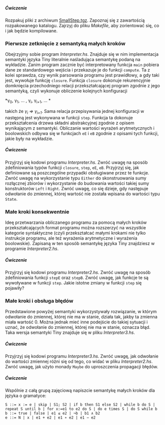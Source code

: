##### Ćwiczenie

Rozpakuj pliki z archiwum [SmallStep.tgz](https://moodle.mimuw.edu.pl/mod/resource/view.php?id=162344). Zapoznaj się z zawartością rozpakowanego katalogu. Zajrzyj do pliku *Makefile*, aby zorientować się, co i jak będzie kompilowane.

### Pierwsze zetknięcie z semantyką małych kroków

Obejrzyjmy sobie program *Interpreter.hs*. Znajduje się w nim implementacja semantyki języka Tiny 
literalnie naśladująca semantykę podaną na wykładzie. Zanim program zacznie być interpretowany
funkcja `main` pobiera dane ze standardowego wejścia i przekazuje je do funkcji `compute`.
Ta z kolei sprawdza, czy wynik parsowania programu jest prawidłowy, a gdy taki jest, 
wywołuje funkcję `closure`. Funkcja `closure` dokonuje rekurencyjnie domknięcia przechodniego
relacji przekształcającej program zgodnie z jego semantyką, czyli wykonuje obliczenie kolejnych
konfiguracji

*γ<sub>0</sub>, γ<sub>1</sub>, ... , γ<sub>i</sub>, γ<sub>i+1</sub>, ... *

takich że *γ<sub>i</sub> ⇒ γ<sub>i+1</sub>*. Sama relacja przepisywania jednej konfiguracji
w następną jest wykonywana w funkcji `step`. Funkcja ta dokonuje przekształcenia drzewa składni 
abstrakcyjnej zgodnie z opisem wynikającym z semantyki. Obliczanie wartości wyrażeń arytmetycznych
i boolowskich odbywa się w funkcjach `eE` i `eB` zgodnie z opisami tych funkcji, jakie były na
wykładzie.

##### Ćwiczenie

Przyjrzyj się kodowi programu *Interpreter.hs*. Zwróć uwagę na sposób zdefiniowania typów funkcji `closure`, `step`, `eE`, `eB`. Przyjrzyj się, jak definiowane są poszczególne przypadki obsługiwane przez te funkcje. Zwróć uwagę na wykorzystanie typu `Either` do skonstruowania sumy rozłącznej zbiorów i wykorzystanie do budowania wartości takiej sumy konstruktorów `Left` i `Right`. Zwróć uwagę, co się dzieje, gdy następuje odwołanie do zmiennej, której wartość nie została wpisana do wartości typu `State`.

### Małe kroki konsekwentnie

Ideę przetwarzania obliczanego programu za pomocą małych kroków przekształcających format programu można rozszerzyć na wszystkie kategorie syntaktyczne (czyli przekształcać małymi krokami nie tylko instrukcje programu, ale też wyrażenia arytmetyczne i wyrażenia boolowskie). Zapisaną w ten sposób semantykę języka Tiny znajdziesz w programie *Interpreter2.hs*. 

##### Ćwiczenie

Przyjrzyj się kodowi programu *Interpreter2.hs*. Zwróć uwagę na sposób zdefiniowania funkcji `stepE` oraz `stepB`. Zwróć uwagę, jak funkcje te są wywoływane w funkcji `step`. Jakie istotne zmiany w funkcji `step` się pojawiły?

### Małe kroki i obsługa błędów

Przedstawione powyżej semantyki wykorzystywały rozwiązanie, w którym odwołanie do zmiennej, której nie ma w stanie, działa tak, jakby ta zmienna miała wartość 0. Można jednak mieć inne podejście do takiej sytuacji i uznać, że odwołanie do zmiennej, której nie ma w stanie, oznacza błąd. Taka wersja semantyki Tiny znajduje się w pliku *Interpreter3.hs*. 

##### Ćwiczenie

Przyjrzyj się kodowi programu *Interpreter3.hs*. Zwróć uwagę, jak odwołanie do wartości zmiennej 
różni się od tego, co widać w pliku *Interpreter2.hs*. Zwróć uwagę, jak użyto monady `Maybe`
do uproszczenia propagacji błędów.

##### Ćwiczenie

Wspólnie z całą grupą zajęciową napiszcie semantykę małych kroków dla języka o gramatyce:
```
S ::= x := e | skip | S1; S2 | if b then S1 else S2 | while b do S | repeat S until b | for x:=e1 to e2 do S | do e times S | do S while b
b ::= true | false | e1 ≤ e2 | ¬b | b1 ∧ b2
e ::= N | x | e1 + e2 | e1 ∗ e2 | e1 − e2
```
